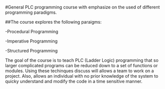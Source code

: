 #General PLC programming course with emphasize on the used of different programming paradigms.

##The course explores the following paraigms: 
  
-Procedural Programming 

-Imperative Programming

-Structured Programming

The goal of the course is to teach PLC (Ladder Logic) programming that so larger complicated programs can 
be reduced down to a set of functions or modules. Using these techinques discuss will allows a team to work on 
a project. Also, allows an individual with no prior knowledge of the system to quicky understand and modify the
code in a time sensitive manner.
